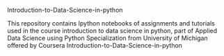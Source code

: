 Introduction-to-Data-Science-in-python



This repository contains Ipython notebooks of assignments and tutorials used in the course introduction to data science in python, part of Applied Data Science using Python Specialization from University of Michigan offered by Coursera
Introduction-to-Data-Science-in-python

